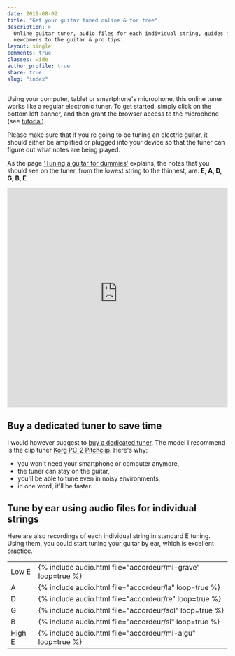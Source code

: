 ```yaml
---
date: 2019-08-02
title: "Get your guitar tuned online & for free"
description: >
  Online guitar tuner, audio files for each individual string, guides for 
  newcomers to the guitar & pro tips.
layout: single
comments: true
classes: wide
author_profile: true
share: true
slug: "index"
---
```


Using your computer, tablet or smartphone's microphone, this online tuner works 
like a regular electronic tuner. To get started, simply click on the bottom 
left banner, and then grant the browser access to the microphone (see <a 
href="https://www.youtube.com/watch?v=QR9re874Sik" 
target="_blank">tutorial</a>).

Please make sure that if you're going to be tuning an electric guitar, it 
should either be amplified or plugged into your device so that the tuner can 
figure out what notes are being played.

As the page ['Tuning a guitar for dummies'][dummies] explains, the notes that 
you should see on the tuner, from the lowest string to the thinnest, are: **E, 
A, D, G, B, E**.

<iframe allow="microphone" style="height: 500px; width: 100%; border: 0;" src="https://accordeur.accordersaguitare.com/"></iframe>

## Buy a dedicated tuner to save time

I would however suggest to [buy a dedicated 
tuner][which-guitar-tuner-should-i-buy]. The model I recommend is the clip 
tuner [Korg PC-2 Pitchclip][korg-pc2]. Here's why:

- you won't need your smartphone or computer anymore,
- the tuner can stay on the guitar,
- you'll be able to tune even in noisy environments,
- in one word, it'll be faster.

## Tune by ear using audio files for individual strings

Here are also recordings of each individual string in standard E tuning. Using 
them, you could start tuning your guitar by ear, which is excellent practice.

<table>
  <tr>
    <td>Low E</td>
    <td>{% include audio.html file="accordeur/mi-grave" loop=true %}</td>
  </tr>
  <tr>
    <td>A</td>
    <td>{% include audio.html file="accordeur/la" loop=true %}</td>
  </tr>
  <tr>
    <td>D</td>
    <td>{% include audio.html file="accordeur/re" loop=true %}</td>
  </tr>
  <tr>
    <td>G</td>
    <td>{% include audio.html file="accordeur/sol" loop=true %}</td>
  </tr>
  <tr>
    <td>B</td>
    <td>{% include audio.html file="accordeur/si" loop=true %}</td>
  </tr>
  <tr>
    <td>High E</td>
    <td>{% include audio.html file="accordeur/mi-aigu" loop=true %}</td>
  </tr>
</table>

[dummies]:/tuning-a-guitar-for-dummies/
[which-guitar-tuner-should-i-buy]:/which-guitar-tuner-should-i-buy/
[korg-pc2]:http://bit.ly/korg-pc2
